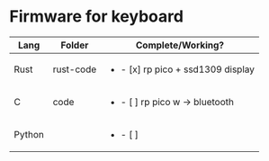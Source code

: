 # Firmware for keyboard

|Lang  |Folder   |Complete/Working?                           |   
|------|---------|--------------------------------------------|
|Rust  |rust-code|<ul><li>- [x] rp pico + ssd1309 display</li>|
|C     |code     |<ul><li>- [ ] rp pico w -> bluetooth</li>   |
|Python|         |<ul><li>- [ ] </li>                         |
